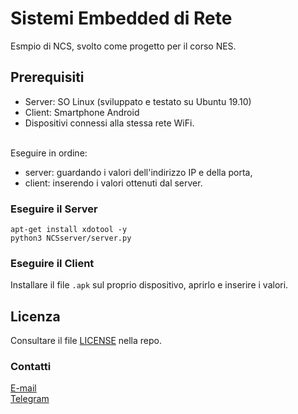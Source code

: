 # Sistemi Embedded di Rete

Esmpio di NCS, svolto come progetto per il corso NES. <br>

## Prerequisiti

- Server: SO Linux (sviluppato e testato su Ubuntu 19.10) <br>
- Client: Smartphone Android <br>
- Dispositivi connessi alla stessa rete WiFi. <br><br>

Eseguire in ordine:
- server: guardando i valori dell'indirizzo IP e della porta,
- client: inserendo i valori ottenuti dal server.

### Eseguire il Server
```
apt-get install xdotool -y
python3 NCSserver/server.py
```

### Eseguire il Client
Installare il file ``.apk`` sul proprio dispositivo, aprirlo e inserire i valori.

## Licenza
Consultare il file [LICENSE](https://github.com/michelepenzo/nes/blob/master/LICENSE) nella repo.

### Contatti
[E-mail](mailto:michelepenzo@outlook.it) <br>
[Telegram](https://t.me/michelepenzo)